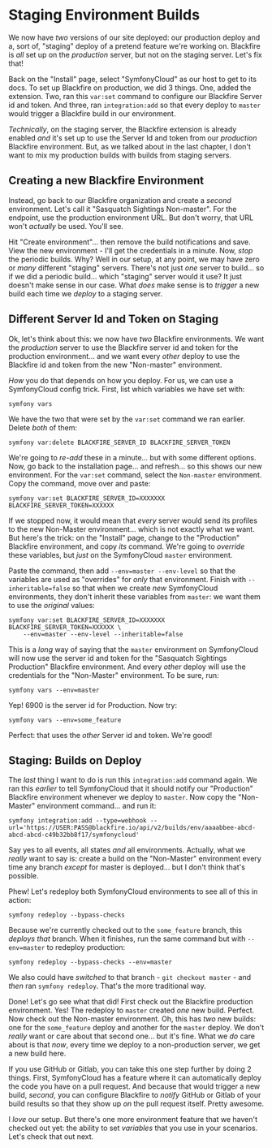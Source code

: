 # Staging Environment Builds

We now have *two* versions of our site deployed: our production deploy and a,
sort of, "staging" deploy of a pretend feature we're working on. Blackfire is
*all* set up on the *production* server, but not on the staging server. Let's
fix that!

Back on the "Install" page, select "SymfonyCloud" as our host to get to its docs.
To set up Blackfire on production, we did 3 things. One, added the extension. Two,
ran this `var:set` command to configure our Blackfire Server id and token. And
three, ran `integration:add` so that every deploy to `master` would trigger a
Blackfire build in our environment.

*Technically*, on the staging server, the Blackfire extension is already enabled
*and* it's set up to use the Server Id and token from our *production* Blackfire
environment. But, as we talked about in the last chapter, I don't want to mix
my production builds with builds from staging servers.

## Creating a new Blackfire Environment

Instead, go back to our Blackfire organization and create a *second* environment.
Let's call it "Sasquatch Sightings Non-master". For the endpoint, use the
production environment URL. But don't worry, that URL won't *actually* be used.
You'll see.

Hit "Create environment"... then remove the build notifications and save. View
the new environment - I'll get the credentials in a minute. Now, *stop* the
periodic builds. Why? Well in our setup, at any point, we may have zero or
*many* different "staging" servers. There's not just *one* server to build... so
if we did a periodic build... which "staging" server would it use? It just doesn't
make sense in our case. What *does* make sense is to *trigger* a new build each
time we *deploy* to a staging server.

## Different Server Id and Token on Staging

Ok, let's think about this: we now have *two* Blackfire environments. We want the
*production* server to use the Blackfire server id and token for the production
environment... and we want every *other* deploy to use the Blackfire id and token
from the new "Non-master" environment.

*How* you do that depends on how you deploy. For us, we can use a SymfonyCloud
config trick. First, list which variables we have set with:

```terminal
symfony vars
```

We have the two that were set by the `var:set` command we ran earlier. Delete
*both* of them:

```terminal
symfony var:delete BLACKFIRE_SERVER_ID BLACKFIRE_SERVER_TOKEN
```

We're going to *re-add* these in a minute... but with some different options. Now,
go back to the installation page... and refresh... so this shows our new environment.
For the `var:set` command, select the `Non-master` environment. Copy the command,
move over and paste:

```terminal-silent
symfony var:set BLACKFIRE_SERVER_ID=XXXXXXX BLACKFIRE_SERVER_TOKEN=XXXXXX
```

If we stopped now, it would mean that *every* server would send its profiles to
the new Non-Master environment... which is not exactly what we want. But here's
the trick: on the "Install" page, change to the "Production" Blackfire environment,
and copy *its* command. We're going to *override* these variables, but *just* on
the SymfonyCloud `master` environment.

Paste the command, then add `--env=master --env-level` so that the variables are
used as "overrides" for *only* that environment. Finish with `--inheritable=false`
so that when we create *new* SymfonyCloud environments, they don't inherit these
variables from `master`: we want them to use the *original* values:

```terminal-silent
symfony var:set BLACKFIRE_SERVER_ID=XXXXXXX BLACKFIRE_SERVER_TOKEN=XXXXXX \
    --env=master --env-level --inheritable=false
```

This is a *long* way of saying that the `master` environment on SymfonyCloud will
now use the server id and token for the "Sasquatch Sightings Production" Blackfire
environment. And every *other* deploy will use the credentials for the
"Non-Master" environment. To be sure, run:

```terminal
symfony vars --env=master
```

Yep! 6900 is the server id for Production. Now try:

```terminal
symfony vars --env=some_feature
```

Perfect: that uses the *other* Server id and token. We're good!

## Staging: Builds on Deploy

The *last* thing I want to do is run this `integration:add` command again. We
ran this *earlier* to tell SymfonyCloud that it should notify our "Production"
Blackfire environment whenever we deploy to `master`. Now copy the "Non-Master"
environment command... and run it:

```terminal-silent
symfony integration:add --type=webhook --url='https://USER:PASS@blackfire.io/api/v2/builds/env/aaaabbee-abcd-abcd-abcd-c49b32bb8f17/symfonycloud'
```

Say yes to all events, all states *and* all environments. Actually, what we
*really* want to say is: create a build on the "Non-Master" environment every
time any branch *except* for master is deployed... but I don't think that's possible.

Phew! Let's redeploy both SymfonyCloud environments to see all of this in action:

```terminal
symfony redeploy --bypass-checks
```

Because we're currently checked out to the `some_feature` branch, this *deploys*
*that* branch. When it finishes, run the same command but with `--env=master` to
redeploy production:

```terminal-silent
symfony redeploy --bypass-checks --env=master
```

We also could have *switched* to that branch - `git checkout master` - and *then*
ran `symfony redeploy`. That's the more traditional way.

Done! Let's go see what that did! First check out the Blackfire production
environment. Yes! The redeploy to `master` created *one* new build. Perfect.
Now check out the Non-master environment. Oh, this has *two* new builds: one
for the `some_feature` deploy and another for the `master` deploy. We don't
*really* want or care about that second one... but it's fine. What we *do* care
about is that *now*, every time we deploy to a non-production server, we get a
new build here.

If you use GitHub or Gitlab, you can take this one step further by doing 2 things.
First, SymfonyCloud has a feature where it can automatically deploy the code
you have on a pull request. And because that would trigger a new build, *second*,
you can configure Blackfire to *notify* GitHub or Gitlab of your build results
so that they show up *on* the pull request itself. Pretty awesome.

I *love* our setup. But there's one more environment feature that we haven't
checked out yet: the ability to set *variables* that you use in your scenarios.
Let's check that out next.
